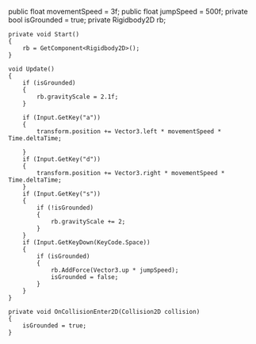 public float movementSpeed = 3f;
    public float jumpSpeed = 500f;
    private bool isGrounded = true;
    private Rigidbody2D rb;
 
    private void Start()
    {
        rb = GetComponent<Rigidbody2D>();
    }
 
    void Update()
    {
        if (isGrounded)
        {
            rb.gravityScale = 2.1f;
        }
 
        if (Input.GetKey("a"))
        {
            transform.position += Vector3.left * movementSpeed * Time.deltaTime;
           
        }
        if (Input.GetKey("d"))
        {
            transform.position += Vector3.right * movementSpeed * Time.deltaTime;
        }
        if (Input.GetKey("s"))
        {
            if (!isGrounded)
            {
                rb.gravityScale += 2;
            }
        }
        if (Input.GetKeyDown(KeyCode.Space))
        {
            if (isGrounded)
            {
                rb.AddForce(Vector3.up * jumpSpeed);
                isGrounded = false;
            }
        }
    }
 
    private void OnCollisionEnter2D(Collision2D collision)
    {
        isGrounded = true;
    }
